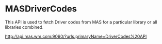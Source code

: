# MASDriverCodes

This API is used to fetch Driver codes from MAS for a particular library or all libraries combined. 

http://api.mas.wm.com:9090/?urls.primaryName=DriverCodes%20API

